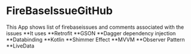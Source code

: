 # FireBaseIssueGitHub
This App shows list of firebaseissues and comments associated with the issues
**It uses 
**Retrofit
**GSON
**Dagger dependency injection
**Databinding
**Kotlin
**Shimmer Effect
**MVVM 
**Observer Pattern
**LiveData
